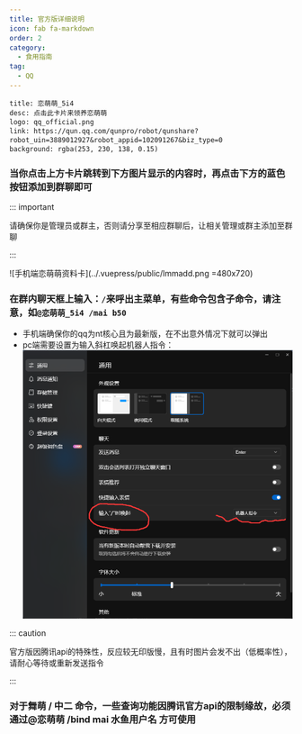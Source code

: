 ```yaml
---
title: 官方版详细说明
icon: fab fa-markdown
order: 2
category:
  - 食用指南
tag:
  - QQ
---
```

  ```component VPCard
  title: 恋萌萌_5i4
  desc: 点击此卡片来领养恋萌萌
  logo: qq_official.png
  link: https://qun.qq.com/qunpro/robot/qunshare?robot_uin=3889012927&robot_appid=102091267&biz_type=0
  background: rgba(253, 230, 138, 0.15)
  ```

### 当你点击上方卡片跳转到下方图片显示的内容时，再点击下方的蓝色按钮添加到群聊即可

::: important

请确保你是管理员或群主，否则请分享至相应群聊后，让相关管理或群主添加至群聊

::: 

![手机端恋萌萌资料卡](../.vuepress/public/lmmadd.png =480x720)

### **在群内聊天框上输入**：```/```来呼出主菜单，有些命令包含子命令，请注意，如```@恋萌萌_5i4 /mai b50```

- 手机端确保你的qq为nt核心且为最新版，在不出意外情况下就可以弹出
- pc端需要设置为输入斜杠唤起机器人指令：
![pc端设置（ntqq）](../.vuepress/public/qqpc.png)

::: caution

官方版因腾讯api的特殊性，反应较无印版慢，且有时图片会发不出（低概率性），请耐心等待或重新发送指令

:::

### 对于舞萌 / 中二 命令，一些查询功能因腾讯官方api的限制缘故，必须通过@恋萌萌 /bind mai 水鱼用户名 方可使用

